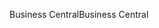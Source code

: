 <span data-ttu-id="f1f30-101">Business Central</span><span class="sxs-lookup"><span data-stu-id="f1f30-101">Business Central</span></span>
